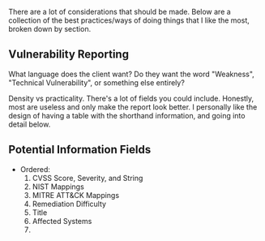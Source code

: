 There are a lot of considerations that should be made. Below are a collection of the best practices/ways of doing things that I like the most, broken down by section.



## Vulnerability Reporting
What language does the client want? Do they want the word "Weakness", "Technical Vulnerability", or something else entirely?

Density vs practicality. There's a lot of fields you could include. Honestly, most are useless and only make the report look better. I personally like the design of having a table with the shorthand information, and going into detail below.

## Potential Information Fields
- Ordered:
    1. CVSS Score, Severity, and String
    2. NIST Mappings
    3. MITRE ATT&CK Mappings
    4. Remediation Difficulty
    5. Title
    6. Affected Systems
    7. 
